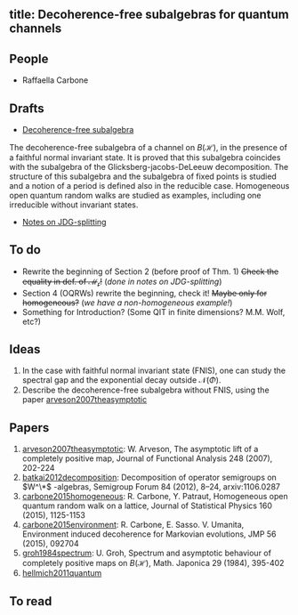 title: Decoherence-free subalgebras for quantum channels
---
## People

* Raffaella Carbone


## Drafts

* [Decoherence-free subalgebra](/decoherence/main_file.pdf)

The decoherence-free subalgebra of a channel on $B(\mathcal H)$, in the presence of a faithful normal  invariant state. It is proved that this subalgebra coincides with the subalgebra of the Glicksberg-jacobs-DeLeeuw decomposition. The structure of this subalgebra and the subalgebra of fixed points is studied and a notion of a period is defined also in the reducible case. Homogeneous open quantum random walks are studied as examples, including one irreducible without invariant states.

* [Notes on JDG-splitting](/decoherence/jdg.pdf)

## To do

* Rewrite the beginning of Section 2 (before proof of Thm. 1) ~~Check the equality in def. of $\mathcal M_r$!~~ (*done in notes on JDG-splitting*)
* Section 4 (OQRWs) rewrite the beginning, check it! ~~Maybe only for homogeneous?~~ (*we have a non-homogeneous example!*) 
* Something for Introduction? (Some QIT in finite dimensions? M.M. Wolf, etc?)

## Ideas

1. In the case with faithful normal  invariant state (FNIS), one can study the spectral gap and the exponential decay outside 
$\mathcal N(\Phi)$.
1. Describe the decoherence-free subalgebra without FNIS, using the paper [arveson2007theasymptotic](/static/other/arveson2007theasymptotic.pdf)
 
## Papers

1. [arveson2007theasymptotic](/static/other/arveson2007theasymptotic.pdf): W. Arveson, The asymptotic lift of a completely positive map, Journal of Functional Analysis 248 (2007), 202-224
1. [batkai2012decomposition](/static/other/batkai2012decomposition.pdf): Decomposition of operator semigroups on $W^\*$ -algebras, Semigroup Forum 84 (2012),  8–24, arxiv:1106.0287 
1. [carbone2015homogeneous](/static/other/carbone2015homogeneous.pdf): R. Carbone, Y. Patraut, Homogeneous open quantum random walk on a lattice, Journal of Statistical Physics 160 (2015), 1125-1153
1. [carbone2015environment](/static/other/carbone2015environment.pdf): R. Carbone, E. Sasso. V. Umanita, Environment induced decoherence for Markovian evolutions, JMP 56 (2015), 092704
1. [groh1984spectrum](/static/other/groh1984spectrum.pdf): U. Groh, Spectrum and asymptotic behaviour of completely positive maps on $B(\mathcal H)$, Math. Japonica 29 (1984), 395-402
1. [hellmich2011quantum](/static/other/hellmich2011quantum.pdf)

## To read
